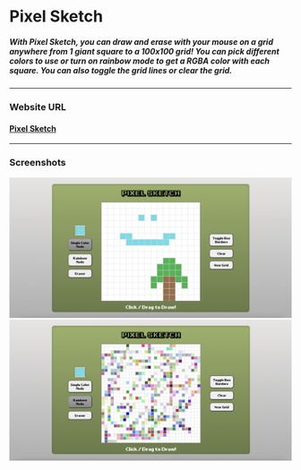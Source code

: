 # Pixel Sketch
##### With Pixel Sketch, you can draw and erase with your mouse on a grid anywhere from 1 giant square to a 100x100 grid! You can pick different colors to use or turn on rainbow mode to get a RGBA color with each square. You can also toggle the grid lines or clear the grid.

-------------

### Website URL
#### [Pixel Sketch](https://freddylinn.github.io/pixel-sketch)

-------------

### Screenshots
![screenshot of pixel sketch open with a blue smiley face and a brown and green tree](./images/demo.png)
![screenshot of pixel sketch open with randomly colored squares in the grid](./images/rainbowDemo.png)



